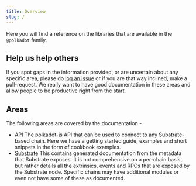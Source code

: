 ```yaml
---
title: Overview
slug: /
---
```


Here you will find a reference on the libraries that are available in the `@polkadot` family.

## Help us help others

If you spot gaps in the information provided, or are uncertain about any specific area, please do [log an issue](https://github.com/polkadot-js/docs/issues) or if you are that way inclined, make a pull-request. We really want to have good documentation in these areas and allow people to be productive right from the start.

## Areas

The following areas are covered by the documentation -

- [API](api) The polkadot-js API that can be used to connect to any Substrate-based chain. Here we have a getting started guide, examples and short snippets in the form of cookbook examples.
- [Substrate](substrate) This contains generated documentation from the metadata that Substrate exposes. It is not comprehensive on a per-chain basis, but rather details all the extrinsics, events and RPCs that are exposed by the Substrate node. Specific chains may have additional modules or even not have some of these as documented.

